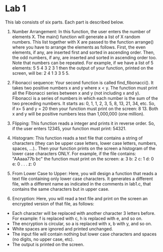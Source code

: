 # Lab 1

This lab consists of six parts. Each part is described below.

1. Number Arrangement: In this function, the user enters the number of elements X. The main() function will generate a list of 
X random numbers. This list together with X are passed to the function arrange() where you have to arrange the elements as 
follows. First, the even elements, if any, are inserted first and sorted in ascending order. Then, the odd numbers, if any, 
are inserted and sorted in ascending order too. Note that numbers can be repeated. For example, if we have a 
list of 5 elements: 5 5 4 3 2 3 1 then the output of your function, printed on the screen, will be: 2 4 1 3 3 5 5.

2. Fibonacci sequence: Your second function is called find_fibonacci(). It takes two positive numbers x and y where x < y. 
The function must print all the Fibonacci series between x and y (not including x and y). Fibonacci is a series 
of numbers in which each number is the sum of the two preceding numbers. It starts as: 0, 1, 1, 2, 3, 5, 8, 13, 21, 34, etc.
So, if x= 5 and y = 20 then your function must print on the screen: 8 13. Both x and y will be positive numbers less 
than 1,000,000 (one million).

3. Flipping: This function reads a integer and prints it in reverse order. So, if the user enters 12345, your function 
must print: 54321.

4. Histogram: This function reads a text file that contains a string of characters (they can be upper case
letters, lower case letters, numbers, spaces, ...).. Then your function prints on the screen a
histogram of the lower case characters ONLY. For example, if the file contains: "AAaaa77b bc" the function 
must print on the screen:
a: 3
b: 2
c: 1
d: 0
e: 0
.
.
.
z: 0

5. From Lower Case to Upper: Here, you will design a function that reads a text file containing only lower case characters. 
It generates a different file, with a different name as indicated in
the comments in lab1.c, that contains the same characters but in upper case.

6. Encryption: Here, you will read a text file and print on the screen an encrypted version of that file, as
follows:
- Each character will be replaced with another character 3 letters before. For
example: f is replaced with c, h is replaced with e, and so on.
- The encryption is circular, so a is replaced with x, b with y, and so on.
- White spaces are ignored and printed unchanged.
- The input file will contain nothing but lower case characters and spaces (no digits,
no upper case, etc).
- The output is printed on the screen.
